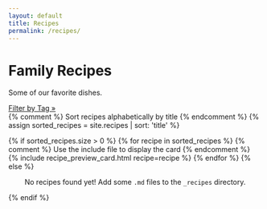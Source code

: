 ```yaml
---
layout: default
title: Recipes
permalink: /recipes/
---
```


<div class="page-heading">
  <h1>Family Recipes</h1>
  <p>Some of our favorite dishes.</p>
  <div class="filter-button-container">
     <a href="{{ "/tags/" | relative_url }}" class="filter-tag-btn">Filter by Tag &raquo;</a>
  </div>
</div>

<div class="recipe-list-container two-column-layout">
  {% comment %} Sort recipes alphabetically by title {% endcomment %}
  {% assign sorted_recipes = site.recipes | sort: 'title' %}

  {% if sorted_recipes.size > 0 %}
    {% for recipe in sorted_recipes %}
      {% comment %} Use the include file to display the card {% endcomment %}
      {% include recipe_preview_card.html recipe=recipe %}
    {% endfor %}
  {% else %}
    <p style="text-align: center; width: 100%;">No recipes found yet! Add some `.md` files to the `_recipes` directory.</p>
  {% endif %}
</div>
